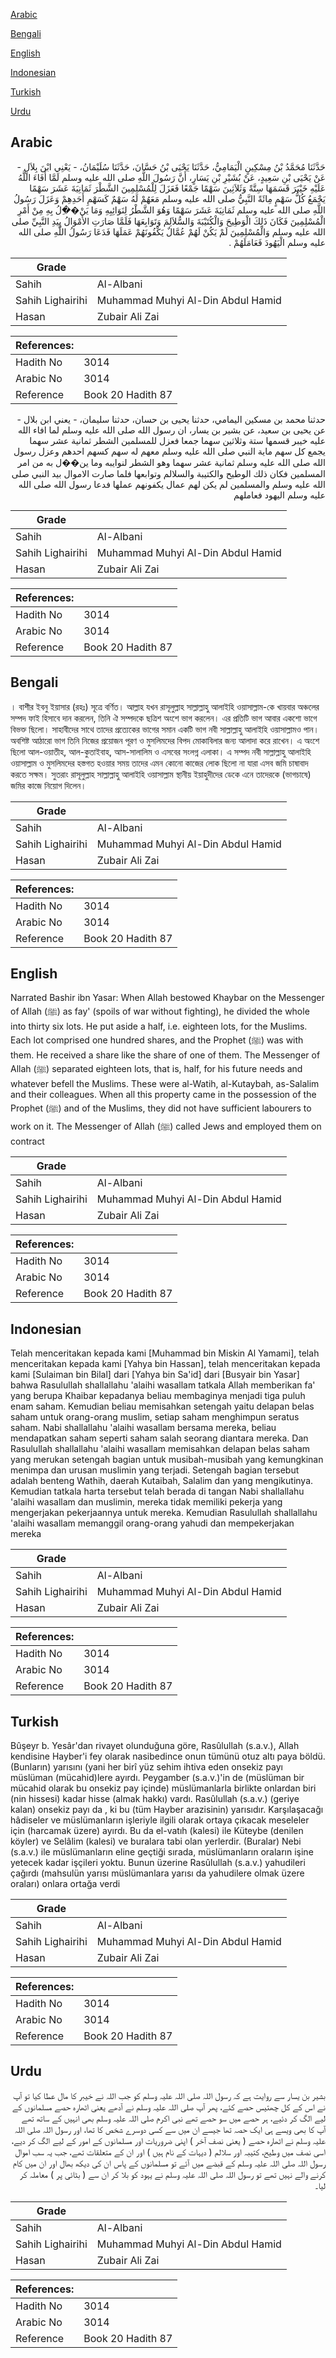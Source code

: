 [Arabic](#arabic)

[Bengali](#bengali)

[English](#english)

[Indonesian](#indonesian)

[Turkish](#turkish)

[Urdu](#urdu)

## Arabic


<div dir="rtl" lang="ar" style={{fontSize:'larger',backgroundColor:'#f8f9fa',padding:20}}>
حَدَّثَنَا مُحَمَّدُ بْنُ مِسْكِينٍ الْيَمَامِيُّ، حَدَّثَنَا يَحْيَى بْنُ حَسَّانَ، حَدَّثَنَا سُلَيْمَانُ، - يَعْنِي ابْنَ بِلاَلٍ - عَنْ يَحْيَى بْنِ سَعِيدٍ، عَنْ بُشَيْرِ بْنِ يَسَارٍ، أَنَّ رَسُولَ اللَّهِ صلى الله عليه وسلم لَمَّا أَفَاءَ اللَّهُ عَلَيْهِ خَيْبَرَ قَسَمَهَا سِتَّةً وَثَلاَثِينَ سَهْمًا جَمْعًا فَعَزَلَ لِلْمُسْلِمِينَ الشَّطْرَ ثَمَانِيَةَ عَشَرَ سَهْمًا يَجْمَعُ كُلُّ سَهْمٍ مِائَةً النَّبِيُّ صلى الله عليه وسلم مَعَهُمْ لَهُ سَهْمٌ كَسَهْمِ أَحَدِهِمْ وَعَزَلَ رَسُولُ اللَّهِ صلى الله عليه وسلم ثَمَانِيَةَ عَشَرَ سَهْمًا وَهُوَ الشَّطْرُ لِنَوَائِبِهِ وَمَا يَنْ��ِلُ بِهِ مِنْ أَمْرِ الْمُسْلِمِينَ فَكَانَ ذَلِكَ الْوَطِيحَ وَالْكُتَيْبَةَ وَالسُّلاَلِمَ وَتَوَابِعَهَا فَلَمَّا صَارَتِ الأَمْوَالُ بِيَدِ النَّبِيِّ صلى الله عليه وسلم وَالْمُسْلِمِينَ لَمْ يَكُنْ لَهُمْ عُمَّالٌ يَكْفُونَهُمْ عَمَلَهَا فَدَعَا رَسُولُ اللَّهِ صلى الله عليه وسلم الْيَهُودَ فَعَامَلَهُمْ ‏.‏
</div>
<div style={{backgroundColor:'#f8f9fa',padding:20, marginBottom: 10}}><table> <thead> <tr> <th>Grade</th> <th></th> </tr> </thead> <tbody> <tr><td>Sahih</td><td>Al-Albani</td></tr><tr><td>Sahih Lighairihi</td><td>Muhammad Muhyi Al-Din Abdul Hamid</td></tr><tr><td>Hasan</td><td>Zubair Ali Zai</td></tr></tbody></table><table> <thead> <tr> <th>References:</th> <th></th> </tr> </thead> <tbody><tr><td>Hadith No</td><td>3014</td></tr><tr><td>Arabic No</td><td>3014</td></tr><tr><td>Reference</td><td>Book 20 Hadith 87</td></tr></tbody></table></div>


<div dir="rtl" lang="ar" style={{fontSize:'larger',backgroundColor:'#f8f9fa',padding:20}}>
حدثنا محمد بن مسكين اليمامي، حدثنا يحيى بن حسان، حدثنا سليمان، - يعني ابن بلال - عن يحيى بن سعيد، عن بشير بن يسار، ان رسول الله صلى الله عليه وسلم لما افاء الله عليه خيبر قسمها ستة وثلاثين سهما جمعا فعزل للمسلمين الشطر ثمانية عشر سهما يجمع كل سهم ماية النبي صلى الله عليه وسلم معهم له سهم كسهم احدهم وعزل رسول الله صلى الله عليه وسلم ثمانية عشر سهما وهو الشطر لنوايبه وما ين��ل به من امر المسلمين فكان ذلك الوطيح والكتيبة والسلالم وتوابعها فلما صارت الاموال بيد النبي صلى الله عليه وسلم والمسلمين لم يكن لهم عمال يكفونهم عملها فدعا رسول الله صلى الله عليه وسلم اليهود فعاملهم
</div>
<div style={{backgroundColor:'#f8f9fa',padding:20, marginBottom: 10}}><table> <thead> <tr> <th>Grade</th> <th></th> </tr> </thead> <tbody> <tr><td>Sahih</td><td>Al-Albani</td></tr><tr><td>Sahih Lighairihi</td><td>Muhammad Muhyi Al-Din Abdul Hamid</td></tr><tr><td>Hasan</td><td>Zubair Ali Zai</td></tr></tbody></table><table> <thead> <tr> <th>References:</th> <th></th> </tr> </thead> <tbody><tr><td>Hadith No</td><td>3014</td></tr><tr><td>Arabic No</td><td>3014</td></tr><tr><td>Reference</td><td>Book 20 Hadith 87</td></tr></tbody></table></div>

## Bengali


<div dir="ltr" lang="bn" style={{fontSize:'larger',backgroundColor:'#f8f9fa',padding:20}}>
। বাশীর ইবনু ইয়াসার (রহঃ) সূত্রে বর্ণিত। আল্লাহ যখন রাসূলুল্লাহ সাল্লাল্লাহু আলাইহি ওয়াসাল্লাম-কে খায়বার অঞ্চলের সম্পদ ফাই হিসাবে দান করলেন, তিনি ঐ সম্পদকে ছত্রিশ অংশে ভাগ করলেন। এর প্রতিটি ভাগ আবার একশো ভাগে বিভক্ত ছিলো। সাহাবীদের সাথে তাদের প্রত্যেকের ভাগের সমান একটি ভাগ নবী সাল্লাল্লাহু আলাইহি ওয়াসাল্লামও পান। অবশিষ্ট আঠারো ভাগ তিনি নিজের প্রয়োজন পূরণ ও মুসলিমদের বিপদ মোকাবিলার জন্য আলাদা করে রাখেন। এ অংশে ছিলো আল-ওয়াতীহ, আল-কুতাইবাহ, আস-সালালিম ও এসবের সংলগ্ন এলাকা। এ সম্পদ নবী সাল্লাল্লাহু আলাইহি ওয়াসাল্লাম ও মুসলিমদের হস্তগত হওয়ার সময় তাদের এমন কোনো কাজের লোক ছিলো না যারা এসব জমি চাষাবাদ করতে সক্ষম। সুতরাং রাসূলুল্লাহ সাল্লাল্লাহু আলাইহি ওয়াসাল্লাম স্থানীয় ইয়াহুদীদের ডেকে এনে তাদেরকে (ভাগচাষে) জমির কাজে নিয়োগ দিলেন।
</div>
<div style={{backgroundColor:'#f8f9fa',padding:20, marginBottom: 10}}><table> <thead> <tr> <th>Grade</th> <th></th> </tr> </thead> <tbody> <tr><td>Sahih</td><td>Al-Albani</td></tr><tr><td>Sahih Lighairihi</td><td>Muhammad Muhyi Al-Din Abdul Hamid</td></tr><tr><td>Hasan</td><td>Zubair Ali Zai</td></tr></tbody></table><table> <thead> <tr> <th>References:</th> <th></th> </tr> </thead> <tbody><tr><td>Hadith No</td><td>3014</td></tr><tr><td>Arabic No</td><td>3014</td></tr><tr><td>Reference</td><td>Book 20 Hadith 87</td></tr></tbody></table></div>

## English


<div dir="ltr" lang="en" style={{fontSize:'larger',backgroundColor:'#f8f9fa',padding:20}}>
Narrated Bashir ibn Yasar: When Allah bestowed Khaybar on the Messenger of Allah (ﷺ) as fay' (spoils of war without fighting), he divided the whole into thirty six lots. He put aside a half, i.e. eighteen lots, for the Muslims. Each lot comprised one hundred shares, and the Prophet (ﷺ) was with them. He received a share like the share of one of them. The Messenger of Allah (ﷺ) separated eighteen lots, that is, half, for his future needs and whatever befell the Muslims. These were al-Watih, al-Kutaybah, as-Salalim and their colleagues. When all this property came in the possession of the Prophet (ﷺ) and of the Muslims, they did not have sufficient labourers to work on it. The Messenger of Allah (ﷺ) called Jews and employed them on contract
</div>
<div style={{backgroundColor:'#f8f9fa',padding:20, marginBottom: 10}}><table> <thead> <tr> <th>Grade</th> <th></th> </tr> </thead> <tbody> <tr><td>Sahih</td><td>Al-Albani</td></tr><tr><td>Sahih Lighairihi</td><td>Muhammad Muhyi Al-Din Abdul Hamid</td></tr><tr><td>Hasan</td><td>Zubair Ali Zai</td></tr></tbody></table><table> <thead> <tr> <th>References:</th> <th></th> </tr> </thead> <tbody><tr><td>Hadith No</td><td>3014</td></tr><tr><td>Arabic No</td><td>3014</td></tr><tr><td>Reference</td><td>Book 20 Hadith 87</td></tr></tbody></table></div>

## Indonesian


<div dir="ltr" lang="id" style={{fontSize:'larger',backgroundColor:'#f8f9fa',padding:20}}>
Telah menceritakan kepada kami [Muhammad bin Miskin Al Yamami], telah menceritakan kepada kami [Yahya bin Hassan], telah menceritakan kepada kami [Sulaiman bin Bilal] dari [Yahya bin Sa'id] dari [Busyair bin Yasar] bahwa Rasulullah shallallahu 'alaihi wasallam tatkala Allah memberikan fa' yang berupa Khaibar kepadanya beliau membaginya menjadi tiga puluh enam saham. Kemudian beliau memisahkan setengah yaitu delapan belas saham untuk orang-orang muslim, setiap saham menghimpun seratus saham. Nabi shallallahu 'alaihi wasallam bersama mereka, beliau mendapatkan saham seperti saham salah seorang diantara mereka. Dan Rasulullah shallallahu 'alaihi wasallam memisahkan delapan belas saham yang merukan setengah bagian untuk musibah-musibah yang kemungkinan menimpa dan urusan muslimin yang terjadi. Setengah bagian tersebut adalah benteng Wathih, daerah Kutaibah, Salalim dan yang mengikutinya. Kemudian tatkala harta tersebut telah berada di tangan Nabi shallallahu 'alaihi wasallam dan muslimin, mereka tidak memiliki pekerja yang mengerjakan pekerjaannya untuk mereka. Kemudian Rasulullah shallallahu 'alaihi wasallam memanggil orang-orang yahudi dan mempekerjakan mereka
</div>
<div style={{backgroundColor:'#f8f9fa',padding:20, marginBottom: 10}}><table> <thead> <tr> <th>Grade</th> <th></th> </tr> </thead> <tbody> <tr><td>Sahih</td><td>Al-Albani</td></tr><tr><td>Sahih Lighairihi</td><td>Muhammad Muhyi Al-Din Abdul Hamid</td></tr><tr><td>Hasan</td><td>Zubair Ali Zai</td></tr></tbody></table><table> <thead> <tr> <th>References:</th> <th></th> </tr> </thead> <tbody><tr><td>Hadith No</td><td>3014</td></tr><tr><td>Arabic No</td><td>3014</td></tr><tr><td>Reference</td><td>Book 20 Hadith 87</td></tr></tbody></table></div>

## Turkish


<div dir="ltr" lang="tr" style={{fontSize:'larger',backgroundColor:'#f8f9fa',padding:20}}>
Bûşeyr b. Yesâr'dan rivayet olunduğuna göre, Rasûlullah (s.a.v.), Allah kendisine Hayber'i fey olarak nasibedince onun tümünü otuz altı paya böldü. (Bunların) yarısını (yani her birî yüz sehim ihtiva eden onsekiz payı müslüman (mücahid)lere ayırdı. Peygamber (s.a.v.)'in de (müslüman bir mücahid olarak bu onsekiz pay içinde) müslümanlarla birlikte onlardan biri (nin hissesi) kadar hisse (almak hakkı) vardı. Rasûlullah (s.a.v.) (geriye kalan) onsekiz payı da , ki bu (tüm Hayber arazisinin) yarısıdır. Karşılaşacağı hâdiseler ve müslümanların işleriyle ilgili olarak ortaya çıkacak meseleler için (harcamak üzere) ayırdı. Bu da el-vatıh (kalesi) ile Küteybe (denilen köyler) ve Selâlim (kalesi) ve buralara tabi olan yerlerdir. (Buralar) Nebi (s.a.v.) ile müslümanların eline geçtiği sırada, müslümanların oraların işine yetecek kadar işçileri yoktu. Bunun üzerine Rasûlullah (s.a.v.) yahudileri çağırdı (mahsulün yarısı müslümanlara yarısı da yahudilere olmak üzere oraları) onlara ortağa verdi
</div>
<div style={{backgroundColor:'#f8f9fa',padding:20, marginBottom: 10}}><table> <thead> <tr> <th>Grade</th> <th></th> </tr> </thead> <tbody> <tr><td>Sahih</td><td>Al-Albani</td></tr><tr><td>Sahih Lighairihi</td><td>Muhammad Muhyi Al-Din Abdul Hamid</td></tr><tr><td>Hasan</td><td>Zubair Ali Zai</td></tr></tbody></table><table> <thead> <tr> <th>References:</th> <th></th> </tr> </thead> <tbody><tr><td>Hadith No</td><td>3014</td></tr><tr><td>Arabic No</td><td>3014</td></tr><tr><td>Reference</td><td>Book 20 Hadith 87</td></tr></tbody></table></div>

## Urdu


<div dir="rtl" lang="ur" style={{fontSize:'larger',backgroundColor:'#f8f9fa',padding:20}}>
بشیر بن یسار سے روایت ہے کہ رسول اللہ صلی اللہ علیہ وسلم کو جب اللہ نے خیبر کا مال عطا کیا تو آپ نے اس کے کل چھتیس حصے کئے، پھر آپ صلی اللہ علیہ وسلم نے آدھے یعنی اٹھارہ حصے مسلمانوں کے لیے الگ کر دئیے، ہر حصے میں سو حصے تھے نبی اکرم صلی اللہ علیہ وسلم بھی انہیں کے ساتھ تھے آپ کا بھی ویسے ہی ایک حصہ تھا جیسے ان میں سے کسی دوسرے شخص کا تھا، اور رسول اللہ صلی اللہ علیہ وسلم نے اٹھارہ حصے ( یعنی نصف آخر ) اپنی ضروریات اور مسلمانوں کے امور کے لیے الگ کر دیے، اسی نصف میں وطیح، کتیبہ اور سلالم ( دیہات کے نام ہیں ) اور ان کے متعلقات تھے، جب یہ سب اموال رسول اللہ صلی اللہ علیہ وسلم کے قبضے میں آئے تو مسلمانوں کے پاس ان کی دیکھ بھال اور ان میں کام کرنے والے نہیں تھے تو رسول اللہ صلی اللہ علیہ وسلم نے یہود کو بلا کر ان سے ( بٹائی پر ) معاملہ کر لیا۔
</div>
<div style={{backgroundColor:'#f8f9fa',padding:20, marginBottom: 10}}><table> <thead> <tr> <th>Grade</th> <th></th> </tr> </thead> <tbody> <tr><td>Sahih</td><td>Al-Albani</td></tr><tr><td>Sahih Lighairihi</td><td>Muhammad Muhyi Al-Din Abdul Hamid</td></tr><tr><td>Hasan</td><td>Zubair Ali Zai</td></tr></tbody></table><table> <thead> <tr> <th>References:</th> <th></th> </tr> </thead> <tbody><tr><td>Hadith No</td><td>3014</td></tr><tr><td>Arabic No</td><td>3014</td></tr><tr><td>Reference</td><td>Book 20 Hadith 87</td></tr></tbody></table></div>